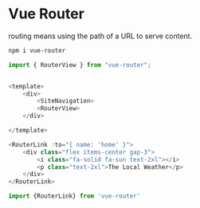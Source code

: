 # Vue Router

routing means using the path of a URL to serve content.



```sh
npm i vue-router 

```

```js
import { RouterView } from "vue-router";


<template>
    <div>
        <SiteNavigation>
        <RouterView>
    </div>

</template>
```


```js
<RouterLink :to="{ name: 'home' }">
    <div class="flex items-center gap-3">
        <i class="fa-solid fa-sun text-2xl"></i>
        <p class="text-2xl">The Local Weather</p>
    </div>
</RouterLink>

import {RouterLink} from 'vue-router'
```